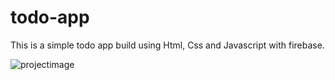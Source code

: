 # todo-app
This is a simple todo app build using Html, Css and Javascript with firebase.




![projectimage](https://user-images.githubusercontent.com/87632401/127737008-04198c7f-8e03-4b04-89d6-06ac5150f84a.PNG)
